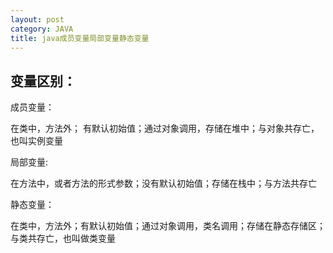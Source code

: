 ```yaml
---
layout: post
category: JAVA
title: java成员变量局部变量静态变量
---
```


## 变量区别：
成员变量：

在类中，方法外； 有默认初始值；通过对象调用，存储在堆中；与对象共存亡，也叫实例变量

局部变量:

在方法中，或者方法的形式参数；没有默认初始值；存储在栈中；与方法共存亡

静态变量：

在类中，方法外；有默认初始值；通过对象调用，类名调用；存储在静态存储区；与类共存亡，也叫做类变量